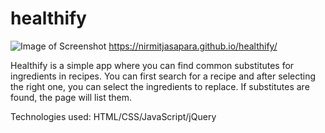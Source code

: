 # healthify

![Image of Screenshot](https://nirmitjasapara.github.com/images/screenshot.jpg)
https://nirmitjasapara.github.io/healthify/

Healthify is a simple app where you can find common substitutes for ingredients in recipes.
You can first search for a recipe and after selecting the right one, you can select the ingredients to replace.
If substitutes are found, the page will list them.

Technologies used: HTML/CSS/JavaScript/jQuery
